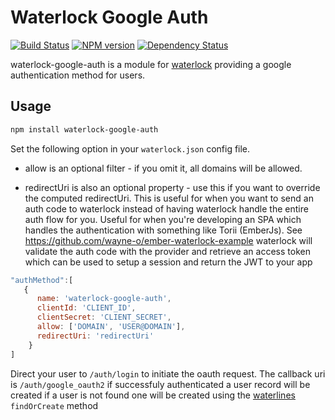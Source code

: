 # Waterlock Google Auth

[![Build Status](http://img.shields.io/travis/waterlock/waterlock-google-auth.svg?style=flat)](https://travis-ci.org/waterlock/waterlock-google-auth) [![NPM version](http://img.shields.io/npm/v/waterlock-google-auth.svg?style=flat)](http://badge.fury.io/js/waterlock-google-auth) [![Dependency Status](http://img.shields.io/gemnasium/davidrivera/waterlock-google-auth.svg?style=flat)](https://gemnasium.com/davidrivera/waterlock-google-auth)

waterlock-google-auth is a module for [waterlock](https://github.com/davidrivera/waterlock)
providing a google authentication method for users.

## Usage

```bash
npm install waterlock-google-auth
```

Set the following option in your `waterlock.json` config file.

 - allow is an optional
filter - if you omit it, all domains will be allowed.

 - redirectUri is also an optional property - use this if you want to override the computed redirectUri. This is useful for when you want to send an auth code to waterlock instead of having waterlock handle the entire auth flow for you. Useful for when you're developing an SPA which handles the authentication with something like Torii (EmberJs). See https://github.com/wayne-o/ember-waterlock-example waterlock will validate the auth code with the provider and retrieve an access token which can be used to setup a session and return the JWT to your app

```js
"authMethod":[
   {
      name: 'waterlock-google-auth',
      clientId: 'CLIENT_ID',
      clientSecret: 'CLIENT_SECRET',
      allow: ['DOMAIN', 'USER@DOMAIN'],
      redirectUri: 'redirectUri'
    }
]
```

Direct your user to `/auth/login` to initiate the oauth request. The callback uri is `/auth/google_oauth2` if successfuly authenticated a user record will be created if a user is not found one will be created using the [waterlines](https://github.com/balderdashy/waterline) `findOrCreate` method
